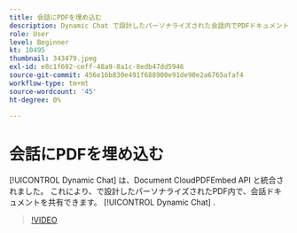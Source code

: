 ```yaml
---
title: 会話にPDFを埋め込む
description: Dynamic Chat で設計したパーソナライズされた会話内でPDFドキュメントを共有します。
role: User
level: Beginner
kt: 10495
thumbnail: 343479.jpeg
exl-id: e8c1f602-ceff-48a9-8a1c-8edb47dd5946
source-git-commit: 456e16b830e491f688900e91de90e2a6765afaf4
workflow-type: tm+mt
source-wordcount: '45'
ht-degree: 0%

---
```


# 会話にPDFを埋め込む

[!UICONTROL Dynamic Chat]  は、Document CloudPDFEmbed API と統合されました。 これにより、で設計したパーソナライズされたPDF内で、会話ドキュメントを共有できます。 [!UICONTROL Dynamic Chat] .

>[!VIDEO](https://video.tv.adobe.com/v/343479/?quality=12&learn=on)
